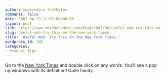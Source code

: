 ```yaml
---
author: supercobra thatbytes
comments: false
date: 2007-04-19 12:09:00+00:00
layout: post
link: https://www.mojohelpdesk.com/blog/2007/04/useful-web-try-this-on-the-new-york-times/
slug: useful-web-try-this-on-the-new-york-times
title: 'Useful Web: Try This On The New York Times.'
wordpress_id: 296
categories:
- Product Tips
---
```


Go to the [New York Times](http://www.nyt.com/) and double click on any words. You'll see a pop up windows with its definition! Quite handy.
